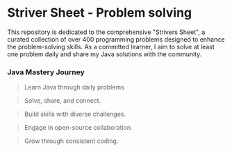 # Striver Sheet - Problem solving

This repository is dedicated to the comprehensive "Strivers Sheet", a curated collection of over 400 programming problems designed to enhance the problem-solving skills. As a committed learner, I aim to solve at least one problem daily and share my Java solutions with the community.

### Java Mastery Journey 

>Learn Java through daily problems

>Solve, share, and connect.

>Build skills with diverse challenges.

>Engage in open-source collaboration.

>Grow through consistent coding.
